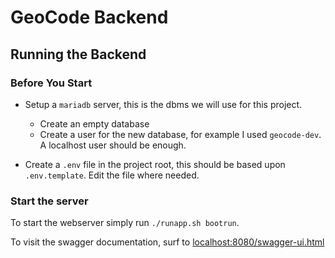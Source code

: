 # GeoCode Backend

## Running the Backend

### Before You Start

- Setup a `mariadb` server, this is the dbms we will use for this project.
    - Create an empty database
    - Create a user for the new database, for example I used `geocode-dev`. A localhost user should be enough.

- Create a `.env` file in the project root, this should be based upon `.env.template`. Edit the file where needed.

### Start the server

To start the webserver simply run `./runapp.sh bootrun`.

To visit the swagger documentation, surf to [localhost:8080/swagger-ui.html](localhost:8080/swagger-ui.html)